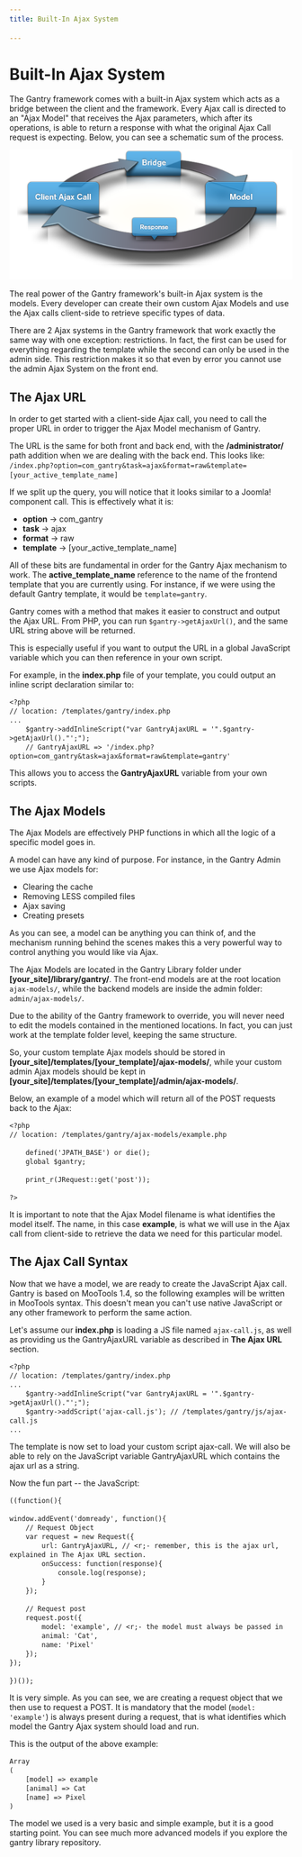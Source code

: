 ```yaml
---
title: Built-In Ajax System

---
```


Built-In Ajax System
====================
The Gantry framework comes with a built-in Ajax system which acts as a bridge between the client and the framework. Every Ajax call is directed to an "Ajax Model" that receives the Ajax parameters, which after its operations, is able to return a response with what the original Ajax Call request is expecting. Below, you can see a schematic sum of the process.

![](assets/ajax-system-chart.png)

The real power of the Gantry framework's built-in Ajax system is the models. Every developer can create their own custom Ajax Models and use the Ajax calls client-side to retrieve specific types of data.

There are 2 Ajax systems in the Gantry framework that work exactly the same way with one exception: restrictions. In fact, the first can be used for everything regarding the template while the second can only be used in the admin side. This restriction makes it so that even by error you cannot use the admin Ajax System on the front end.


The Ajax URL
------------
In order to get started with a client-side Ajax call, you need to call the proper URL in order to trigger the Ajax Model mechanism of Gantry.

The URL is the same for both front and back end, with the **/administrator/** path addition when we are dealing with the back end. This looks like: `/index.php?option=com_gantry&task=ajax&format=raw&template=[your_active_template_name]`

If we split up the query, you will notice that it looks similar to a Joomla! component call. This is effectively what it is:

* __option__ → com_gantry
* __task__ → ajax
* __format__ → raw
* __template__ → [your_active_template_name]

All of these bits are fundamental in order for the Gantry Ajax mechanism to work. The **active_template_name** reference to the name of the frontend template that you are currently using. For instance, if we were using the default Gantry template, it would be `template=gantry`.

Gantry comes with a method that makes it easier to construct and output the Ajax URL. From PHP, you can run `$gantry->getAjaxUrl()`, and the same URL string above will be returned.

This is especially useful if you want to output the URL in a global JavaScript variable which you can then reference in your own script.

For example, in the **index.php** file of your template, you could output an inline script declaration similar to:

~~~ .php
<?php
// location: /templates/gantry/index.php
...
    $gantry->addInlineScript("var GantryAjaxURL = '".$gantry->getAjaxUrl()."';");
    // GantryAjaxURL => '/index.php?option=com_gantry&task=ajax&format=raw&template=gantry'
~~~

This allows you to access the **GantryAjaxURL** variable from your own scripts.


The Ajax Models
---------------
The Ajax Models are effectively PHP functions in which all the logic of a specific model goes in.

A model can have any kind of purpose. For instance, in the Gantry Admin we use Ajax models for:

* Clearing the cache
* Removing LESS compiled files
* Ajax saving
* Creating presets

As you can see, a model can be anything you can think of, and the mechanism running behind the scenes makes this a very powerful way to control anything you would like via Ajax.

The Ajax Models are located in the Gantry Library folder under **[your_site]/library/gantry/**. The front-end models are at the root location `ajax-models/`, while the backend models are inside the admin folder: `admin/ajax-models/`.

Due to the ability of the Gantry framework to override, you will never need to edit the models contained in the mentioned locations. In fact, you can just work at the template folder level, keeping the same structure.

So, your custom template Ajax models should be stored in **[your_site]/templates/[your_template]/ajax-models/**, while your custom admin Ajax models should be kept in **[your_site]/templates/[your_template]/admin/ajax-models/**.

Below, an example of a model which will return all of the POST requests back to the Ajax:

~~~ .php
<?php
// location: /templates/gantry/ajax-models/example.php

    defined('JPATH_BASE') or die();
    global $gantry;

    print_r(JRequest::get('post'));

?>
~~~

It is important to note that the Ajax Model filename is what identifies the model itself. The name, in this case **example**, is what we will use in the Ajax call from client-side to retrieve the data we need for this particular model.


The Ajax Call Syntax
--------------------
Now that we have a model, we are ready to create the JavaScript Ajax call. Gantry is based on MooTools 1.4, so the following examples will be written in MooTools syntax. This doesn't mean you can't use native JavaScript or any other framework to perform the same action.

Let's assume our **index.php** is loading a JS file named `ajax-call.js`, as well as providing us the GantryAjaxURL variable as described in **The Ajax URL** section.

~~~ .php
<?php
// location: /templates/gantry/index.php
...
    $gantry->addInlineScript("var GantryAjaxURL = '".$gantry->getAjaxUrl()."';");
    $gantry->addScript('ajax-call.js'); // /templates/gantry/js/ajax-call.js
...
~~~

The template is now set to load your custom script ajax-call. We will also be able to rely on the JavaScript variable GantryAjaxURL which contains the ajax url as a string.

Now the fun part -- the JavaScript:

~~~ .javascript
((function(){

window.addEvent('domready', function(){
    // Request Object
    var request = new Request({
        url: GantryAjaxURL, // <r;- remember, this is the ajax url, explained in The Ajax URL section.
        onSuccess: function(response){
            console.log(response);
        }
    });

    // Request post
    request.post({
        model: 'example', // <r;- the model must always be passed in
        animal: 'Cat',
        name: 'Pixel'
    });
});

})());
~~~

It is very simple. As you can see, we are creating a request object that we then use to request a POST. It is mandatory that the model (`model: 'example'`) is always present during a request, that is what identifies which model the Gantry Ajax system should load and run.

This is the output of the above example:

~~~ .php
Array
(
    [model] => example
    [animal] => Cat
    [name] => Pixel
)
~~~

The model we used is a very basic and simple example, but it is a good starting point. You can see much more advanced models if you explore the gantry library repository.
